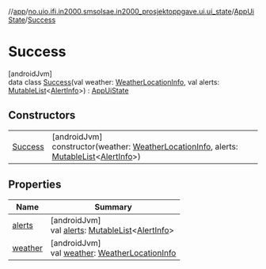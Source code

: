 //[app](../../../../index.md)/[no.uio.ifi.in2000.smsolsae.in2000_prosjektoppgave.ui.ui_state](../../index.md)/[AppUiState](../index.md)/[Success](index.md)

# Success

[androidJvm]\
data class [Success](index.md)(val weather: [WeatherLocationInfo](../../-weather-location-info/index.md), val alerts: [MutableList](https://kotlinlang.org/api/latest/jvm/stdlib/kotlin.collections/-mutable-list/index.html)&lt;[AlertInfo](../../-alert-info/index.md)&gt;) : [AppUiState](../index.md)

## Constructors

| | |
|---|---|
| [Success](-success.md) | [androidJvm]<br>constructor(weather: [WeatherLocationInfo](../../-weather-location-info/index.md), alerts: [MutableList](https://kotlinlang.org/api/latest/jvm/stdlib/kotlin.collections/-mutable-list/index.html)&lt;[AlertInfo](../../-alert-info/index.md)&gt;) |

## Properties

| Name | Summary |
|---|---|
| [alerts](alerts.md) | [androidJvm]<br>val [alerts](alerts.md): [MutableList](https://kotlinlang.org/api/latest/jvm/stdlib/kotlin.collections/-mutable-list/index.html)&lt;[AlertInfo](../../-alert-info/index.md)&gt; |
| [weather](weather.md) | [androidJvm]<br>val [weather](weather.md): [WeatherLocationInfo](../../-weather-location-info/index.md) |
